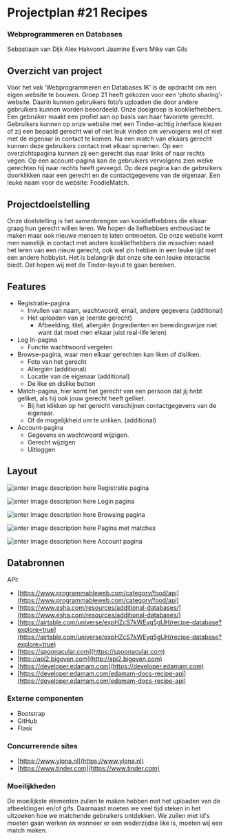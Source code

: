 # Projectplan #21 Recipes
### Webprogrammeren en Databases
Sebastiaan van Dijk
Alex Hakvoort
Jasmine Evers
Mike van Gils
## Overzicht van project
Voor het vak ‘Webprogrammeren en Databases IK’ is de opdracht om een eigen website te bouwen. Groep 21 heeft gekozen voor een ‘photo sharing’-website.
Daarin kunnen gebruikers foto’s uploaden die door andere gebruikers kunnen worden beoordeeld. Onze doelgroep is kookliefhebbers.
Een gebruiker maakt een profiel aan op basis van haar favoriete gerecht. Gebruikers kunnen op onze website met een Tinder-achtig interface
kiezen of zij een bepaald gerecht wel of niet leuk vinden om vervolgens wel of niet met de eigenaar in contact te komen. Na een match van elkaars
gerecht kunnen deze gebruikers contact met elkaar opnemen. Op een overzichtspagina kunnen zij een gerecht dus naar links of naar rechts vegen.
Op een account-pagina kan de gebruikers vervolgens zien welke gerechten hij naar rechts heeft geveegd. Op deze pagina kan de gebruikers doorklikken
naar een gerecht en de contactgegevens van de eigenaar. Een leuke naam voor de website: FoodieMatch.

## Projectdoelstelling
Onze doelstelling is het samenbrengen van kookliefhebbers die elkaar graag hun gerecht willen leren. We hopen de liefhebbers enthousiast te maken
maar ook nieuwe mensen te laten ontmoeten. Op onze website komt men namelijk in contact met andere kookliefhebbers die misschien naast het leren
van een nieuw gerecht, ook wel zin hebben in een leuke tijd met een andere hobbyist. Het is belangrijk dat onze site een leuke interactie biedt.
Dat hopen wij met de Tinder-layout te gaan bereiken.

## Features
-   Registratie-pagina
	-   Invullen van naam, wachtwoord, email, andere gegevens (additional)
	-   Het uploaden van je (eerste gerecht)
		-   Afbeelding, titel, allergiën (ingredienten en bereidingswijze niet want dat moet men elkaar juist real-life leren)
-   Log In-pagina
	-   Functie wachtwoord vergeten
-   Browse-pagina, waar men elkaar gerechten kan liken of disliken.
	-   Foto van het gerecht
	-   Allergiën (additional)
	-   Locatie van de eigenaar (additional)
	-   De like en dislike button
-   Match-pagina, hier komt het gerecht van een persoon dat jij hebt geliket, als hij ook jouw gerecht heeft geliket.
	-   Bij het klikken op het gerecht verschijnen contactgegevens van de eigenaar.
	-   Of de mogelijkheid om te unliken. (additional)
-   Account-pagina
	-   Gegevens en wachtwoord wijzigen.
	-   Gerecht wijzigen
	-   Uitloggen

## Layout
![enter image description here](https://lh3.googleusercontent.com/plZgqXmlpuy6YpRWbDfXFlHnCvLFc1NSGLyadCqEJu8LaKtnmnMuEHNhx7GcGbDu4aSt3kA-R5vl)
Registratie pagina

![enter image description here](https://lh3.googleusercontent.com/tSAA0sD7tmG0cqqWeSUHi-0VS-dAPGHwzpIlLiY1E5btXE1XH6FMLdiayp0hEw-zPACpfdoZg8sO)
Login pagina

![enter image description here](https://lh3.googleusercontent.com/zkc5Ob_evkH29DvDUkiqfd7hzPqH_LUL7eGyolkzuGbtnCytkG-ukljYyqm-rbQu6zQT73UUckz8)
Browsing pagina

![enter image description here](https://lh3.googleusercontent.com/0ei5u6CnUNZUMg_CS4xhAQRmsPLvH1MynJ1jNXPn30cYp3DSFxtuacn9fYK0eCVguzRuvkSkzu0I)
Pagina met matches

![enter image description here](https://lh3.googleusercontent.com/K_gHOck9C03DnGqWqyCmCdcVc7_DZUxaE6-WJbqmki39EUnxZfo8sAWqGAUCypfy6XmMUfuL5bEq)
Account pagina

## Databronnen
API:
-   [https://www.programmableweb.com/category/food/api](https://www.programmableweb.com/category/food/api)
-   [https://www.esha.com/resources/additional-databases/](https://www.esha.com/resources/additional-databases/)
-   [https://airtable.com/universe/expHZcS7kWEyq5gUH/recipe-database?explore=true](https://airtable.com/universe/expHZcS7kWEyq5gUH/recipe-database?explore=true)
-   [https://spoonacular.com](https://spoonacular.com)
-   [http://api2.bigoven.com](http://api2.bigoven.com)
-   [https://developer.edamam.com](https://developer.edamam.com)
-   [https://developer.edamam.com/edamam-docs-recipe-api](https://developer.edamam.com/edamam-docs-recipe-api)

### Externe componenten
-   Bootstrap
-   GitHub
-   Flask

### Concurrerende sites
-   [https://www.ylona.nl](https://www.ylona.nl)
-   [https://www.tinder.com](https://www.tinder.com)

### Moeilijkheden
De moeilijkste elementen zullen te maken hebben met het uploaden van de afbeeldingen en/of gifs. Daarnaast moeten we veel tijd steken in het
uitzoeken hoe we matchende gebruikers ontdekken. We zullen met id's moeten gaan werken en wanneer er een wederzijdse like is, moeten wij een
match maken.